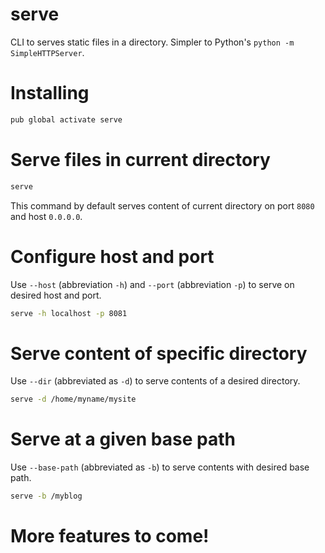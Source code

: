 # serve

CLI to serves static files in a directory. Simpler to Python's `python -m SimpleHTTPServer`.

# Installing

```bash
pub global activate serve
```

# Serve files in current directory

```bash
serve
```

This command by default serves content of current directory on port `8080` and host `0.0.0.0`.

# Configure host and port

Use `--host` (abbreviation `-h`) and `--port` (abbreviation `-p`) to serve on desired host and port.

```bash
serve -h localhost -p 8081
```

# Serve content of specific directory

Use `--dir` (abbreviated as `-d`) to serve contents of a desired directory.

```bash
serve -d /home/myname/mysite
```

# Serve at a given base path

Use `--base-path` (abbreviated as `-b`) to serve contents with desired base path.

```bash
serve -b /myblog
```

# More features to come!
